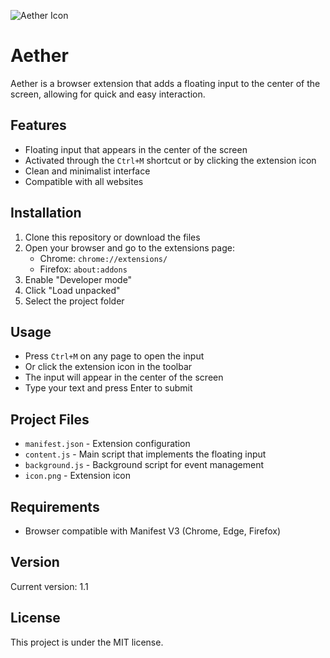 ![Aether Icon](example.gif)

# Aether

Aether is a browser extension that adds a floating input to the center of the screen, allowing for quick and easy interaction.

## Features

- Floating input that appears in the center of the screen
- Activated through the `Ctrl+M` shortcut or by clicking the extension icon
- Clean and minimalist interface
- Compatible with all websites

## Installation

1. Clone this repository or download the files
2. Open your browser and go to the extensions page:
   - Chrome: `chrome://extensions/`
   - Firefox: `about:addons`
3. Enable "Developer mode"
4. Click "Load unpacked"
5. Select the project folder

## Usage

- Press `Ctrl+M` on any page to open the input
- Or click the extension icon in the toolbar
- The input will appear in the center of the screen
- Type your text and press Enter to submit

## Project Files

- `manifest.json` - Extension configuration
- `content.js` - Main script that implements the floating input
- `background.js` - Background script for event management
- `icon.png` - Extension icon

## Requirements

- Browser compatible with Manifest V3 (Chrome, Edge, Firefox)

## Version

Current version: 1.1

## License

This project is under the MIT license.
